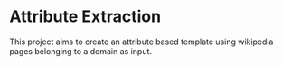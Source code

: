 # Attribute Extraction

This project aims to create an attribute based template using wikipedia pages belonging to a domain as input.